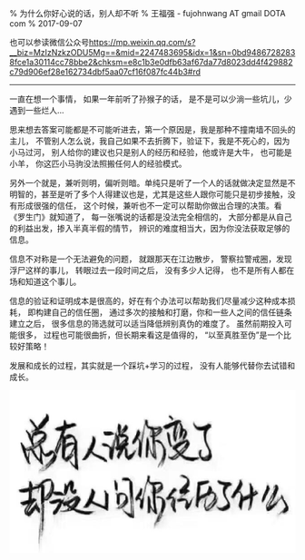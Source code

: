 % 为什么你好心说的话，别人却不听
% 王福强 - fujohnwang AT gmail DOTA com
% 2017-09-07

也可以参读微信公众号<https://mp.weixin.qq.com/s?__biz=MzIzNzkzODU5Mg==&mid=2247483695&idx=1&sn=0bd94867282838fce1a30114cc78bbe2&chksm=e8c1b3e0dfb63af67da77d8023dd4f429882c79d906ef28e162734dbf5aa07cf16f087fc44b3#rd>

---



一直在想一个事情， 如果一年前听了孙猴子的话， 是不是可以少淌一些坑儿，少遇到一些烂人...

思来想去答案可能都是不可能听进去，第一个原因是，我是那种不撞南墙不回头的主儿， 不管别人怎么说，我自己如果不去折腾下，验证下，我是不死心的，因为小马过河， 别人给你的建议也只是别人的经历和经验，他或许是大牛， 也可能是小羊， 你这匹小马驹没法照搬任何人的经验模式。

另外一个就是，兼听则明，偏听则暗。单纯只是听了一个人的话就做决定显然是不明智的，甚至是听了多个人得建议也是，尤其是这些人跟你可能只是初步接触，没有形成很强的信任， 这个时候，兼听也不一定可以帮助你做出合理的决策。看《罗生门》就知道了， 每一张嘴说的话都是没法完全相信的， 大部分都是从自己的利益出发，掺入半真半假的情节， 辨识的难度相当大，因为你没法获取足够的信息。

信息不对称是一个无法避免的问题， 就跟那天在江边散步， 警察拉警戒圈，发现浮尸这样的事儿， 转眼过去一段时间之后， 没有多少人记得， 也不是所有人都在场和知道这个事儿。

信息的验证和证明成本是很高的，好在有个办法可以帮助我们尽量减少这种成本损耗， 即构建自己的信任圈， 通过多次的接触和打磨，你和一些人之间的信任链条建立之后， 很多信息的筛选就可以适当降低辨别真伪的难度了。 虽然前期投入可能很多， 过程也可能很曲折，但长期来看这是值得的， “以至真胜至伪”是一个比较好策略！

发展和成长的过程，其实就是一个踩坑+学习的过程， 没有人能够代替你去试错和成长。

![](images/you-changed.jpg)













